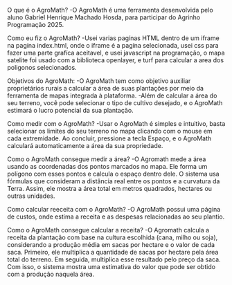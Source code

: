 O que é o AgroMath?
-O AgroMath é uma ferramenta desenvolvida pelo aluno Gabriel Henrique Machado Hosda, para participar do Agrinho Programação 2025.

Como eu fiz o AgroMath?
-Usei varias pagínas HTML dentro de um iframe na pagína index.html, onde o iframe é a pagína selecionada, usei css para fazer uma parte grafíca aceitavel, e usei javascript na programação, o mapa satelite foi usado com a biblioteca openlayer, e turf para calcular a area dos poligonos selecionados.

Objetivos do AgroMath:
-O AgroMath tem como objetivo auxiliar proprietários rurais a calcular a área de suas plantações por meio da ferramenta de mapas integrada à plataforma.
-Além de calcular a área do seu terreno, você pode selecionar o tipo de cultivo desejado, e o AgroMath estimará o lucro potencial da sua plantação.

Como medir com o AgroMath?
-Usar o AgroMath é simples e intuitivo, basta selecionar os limites do seu terreno no mapa clicando com o mouse em cada extremidade. Ao concluir, pressione a tecla Espaço, e o AgroMath calculará automaticamente a área da sua propriedade.

Como o AgroMath consegue medir a área?
-O Agromath mede a área usando as coordenadas dos pontos marcados no mapa. Ele forma um polígono com esses pontos e calcula o espaço dentro dele. O sistema usa fórmulas que consideram a distância real entre os pontos e a curvatura da Terra. Assim, ele mostra a área total em metros quadrados, hectares ou outras unidades.

Como calcular reeceita com o AgroMath?
-O AgroMath possui uma página de custos, onde estima a receita e as despesas relacionadas ao seu plantio.

Como o AgroMath consegue calcular a receita?
-O Agromath calcula a receita da plantação com base na cultura escolhida (cana, milho ou soja), considerando a produção média em sacas por hectare e o valor de cada saca. Primeiro, ele multiplica a quantidade de sacas por hectare pela área total do terreno. Em seguida, multiplica esse resultado pelo preço da saca. Com isso, o sistema mostra uma estimativa do valor que pode ser obtido com a produção naquela área.
